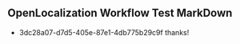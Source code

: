 ## OpenLocalization Workflow Test MarkDown
* 3dc28a07-d7d5-405e-87e1-4db775b29c9f 
thanks!<!--HONumber=Mar16_HO2-->
